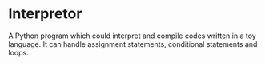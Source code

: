 # Interpretor
A Python program which could interpret and compile codes written in a toy language. It can handle assignment statements, conditional statements and loops.
